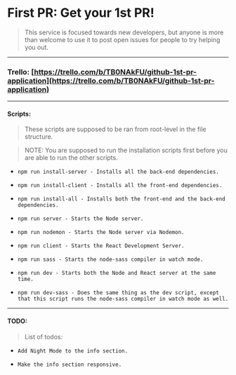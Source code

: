 # First PR: Get your 1st PR!

> This service is focused towards new developers, but anyone is more than welcome to use it to post open issues for people to try helping you out.

---

### Trello: [https://trello.com/b/TB0NAkFU/github-1st-pr-application](https://trello.com/b/TB0NAkFU/github-1st-pr-application)

---

#### Scripts:

> These scripts are supposed to be ran from root-level in the file structure.

> NOTE: You are supposed to run the installation scripts first before you are able to run the other scripts.

* `npm run install-server - Installs all the back-end dependencies.`

* `npm run install-client - Installs all the front-end dependencies.`

* `npm run install-all - Installs both the front-end and the back-end dependencies.`

* `npm run server - Starts the Node server.`

* `npm run nodemon - Starts the Node server via Nodemon.`

* `npm run client - Starts the React Development Server.`

* `npm run sass - Starts the node-sass compiler in watch mode.`

* `npm run dev - Starts both the Node and React server at the same time.`

* `npm run dev-sass - Does the same thing as the dev script, except that this script runs the node-sass compiler in watch mode as well.`

---

#### TODO:

> List of todos:

* `Add Night Mode to the info section.`

* `Make the info section responsive.`
